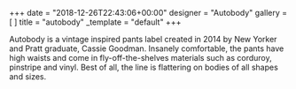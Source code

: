 +++
date = "2018-12-26T22:43:06+00:00"
designer = "Autobody"
gallery = [ ]
title = "autobody"
_template = "default"
+++

Autobody is a vintage inspired pants label created in 2014 by New Yorker and Pratt graduate, Cassie Goodman. Insanely comfortable, the pants have high waists and come in fly-off-the-shelves materials such as corduroy, pinstripe and vinyl. Best of all, the line is flattering on bodies of all shapes and sizes. 

